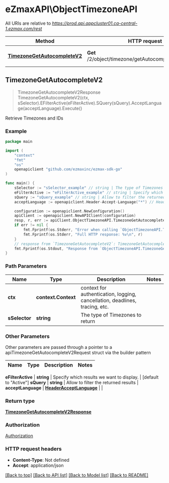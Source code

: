 # eZmaxAPI\ObjectTimezoneAPI

All URIs are relative to *https://prod.api.appcluster01.ca-central-1.ezmax.com/rest*

Method | HTTP request | Description
------------- | ------------- | -------------
[**TimezoneGetAutocompleteV2**](ObjectTimezoneAPI.md#TimezoneGetAutocompleteV2) | **Get** /2/object/timezone/getAutocomplete/{sSelector} | Retrieve Timezones and IDs



## TimezoneGetAutocompleteV2

> TimezoneGetAutocompleteV2Response TimezoneGetAutocompleteV2(ctx, sSelector).EFilterActive(eFilterActive).SQuery(sQuery).AcceptLanguage(acceptLanguage).Execute()

Retrieve Timezones and IDs



### Example

```go
package main

import (
	"context"
	"fmt"
	"os"
	openapiclient "github.com/ezmaxinc/ezmax-sdk-go"
)

func main() {
	sSelector := "sSelector_example" // string | The type of Timezones to return
	eFilterActive := "eFilterActive_example" // string | Specify which results we want to display. (optional) (default to "Active")
	sQuery := "sQuery_example" // string | Allow to filter the returned results (optional)
	acceptLanguage := openapiclient.Header-Accept-Language("*") // HeaderAcceptLanguage |  (optional)

	configuration := openapiclient.NewConfiguration()
	apiClient := openapiclient.NewAPIClient(configuration)
	resp, r, err := apiClient.ObjectTimezoneAPI.TimezoneGetAutocompleteV2(context.Background(), sSelector).EFilterActive(eFilterActive).SQuery(sQuery).AcceptLanguage(acceptLanguage).Execute()
	if err != nil {
		fmt.Fprintf(os.Stderr, "Error when calling `ObjectTimezoneAPI.TimezoneGetAutocompleteV2``: %v\n", err)
		fmt.Fprintf(os.Stderr, "Full HTTP response: %v\n", r)
	}
	// response from `TimezoneGetAutocompleteV2`: TimezoneGetAutocompleteV2Response
	fmt.Fprintf(os.Stdout, "Response from `ObjectTimezoneAPI.TimezoneGetAutocompleteV2`: %v\n", resp)
}
```

### Path Parameters


Name | Type | Description  | Notes
------------- | ------------- | ------------- | -------------
**ctx** | **context.Context** | context for authentication, logging, cancellation, deadlines, tracing, etc.
**sSelector** | **string** | The type of Timezones to return | 

### Other Parameters

Other parameters are passed through a pointer to a apiTimezoneGetAutocompleteV2Request struct via the builder pattern


Name | Type | Description  | Notes
------------- | ------------- | ------------- | -------------

 **eFilterActive** | **string** | Specify which results we want to display. | [default to &quot;Active&quot;]
 **sQuery** | **string** | Allow to filter the returned results | 
 **acceptLanguage** | [**HeaderAcceptLanguage**](HeaderAcceptLanguage.md) |  | 

### Return type

[**TimezoneGetAutocompleteV2Response**](TimezoneGetAutocompleteV2Response.md)

### Authorization

[Authorization](../README.md#Authorization)

### HTTP request headers

- **Content-Type**: Not defined
- **Accept**: application/json

[[Back to top]](#) [[Back to API list]](../README.md#documentation-for-api-endpoints)
[[Back to Model list]](../README.md#documentation-for-models)
[[Back to README]](../README.md)


